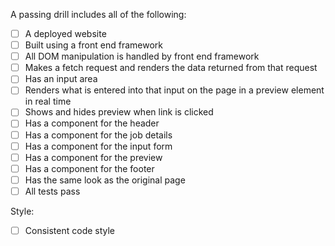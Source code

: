 A passing drill includes all of the following:

- [ ] A deployed website
- [ ] Built using a front end framework
- [ ] All DOM manipulation is handled by front end framework
- [ ] Makes a fetch request and renders the data returned from that request
- [ ] Has an input area
- [ ] Renders what is entered into that input on the page in a preview element in real time
- [ ] Shows and hides preview when link is clicked
- [ ] Has a component for the header
- [ ] Has a component for the job details
- [ ] Has a component for the input form
- [ ] Has a component for the preview
- [ ] Has a component for the footer
- [ ] Has the same look as the original page
- [ ] All tests pass

Style:

- [ ] Consistent code style